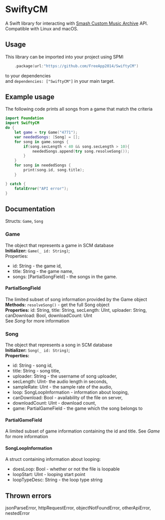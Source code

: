 # SwiftyCM

A Swift library for interacting with [Smash Custom Music Archive](https://smashcustommusic.net/) API.
Compatible with Linux and macOS.

## Usage
This library can be imported into your project using SPM:
```swift
    .package(url:"https://github.com/FreeApp2014/SwiftyCM")
```
to your dependencies<br>
and `dependencies: ["SwiftyCM"]` in your main target.

## Example usage

The following code prints all songs from a game that match the criteria
```swift
import Foundation
import SwiftyCM
do {
    let game = try Game("4771");
    var neededSongs: [Song] = [];
    for song in game.songs {
        if(song.secLength < 40 && song.secLength > 10){
            neededSongs.append(try song.resolveSong());
        }
    }
    for song in neededSongs {
        print(song.id, song.title);
    }

} catch {
    fatalError("API error");
}
```
## Documentation

Structs: `Game`, `Song`<br>

### Game

The object that represents a game in SCM database<br>
**Initializer:** `Game(_ id: String)`;<br>
Properties: 
* id: String - the game id,
* title: String - the game name,
* songs: [PartialSongField] - the songs in the game.

#### PartialSongField

The limited subset of song information provided by the Game object<br>
**Methods:** `resolveSong()` - get the full Song object<br>
**Properties:** id: String, title: String, secLength: UInt, uploader: String, canDownload: Bool, downloadCount: UInt<br>
See *Song* for more information

### Song

The object that represents a song in SCM database<br>
**Initializer:** `Song(_ id: String)`;<br>
**Properties:** 
* id: String - song id,
* title: String - song title,
* uploader: String - the username of song uploader, 
* secLength: UInt- the audio length in seconds, 
* sampleRate: UInt - the sample rate of the audio, 
* loop: SongLoopInformation - information about looping, 
* canDownload: Bool - availability of the file on server, 
* downloadCount: UInt - download count, 
* game: PartialGameField - the game which the song belongs to

#### PartialGameField
A limited subset of game information containing the id and title. See *Game* for more information

#### SongLoopInformation
A struct containing information about looping:
* doesLoop: Bool - whether or not the file is loopable
* loopStart: UInt - looping start point
* loopTypeDesc: String - the loop type string 

## Thrown errors
jsonParseError, httpRequestError, objectNotFoundError, otherApiError, nestedError
